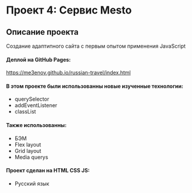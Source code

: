 # Проект 4: Сервис Mesto
## Описание проекта
Создание адаптипного сайта с первым опытом применения JavaScript

#### Деплой на GitHub Pages:

https://me3enov.github.io/russian-travel/index.html

#### В этом проекте были использованны новые изученные технологии:

* querySelector
* addEventListener
* classList

#### Также использованны:

* БЭМ
* Flex layout
* Grid layout
* Media querys

#### Проект сделан на HTML CSS JS:

* Русский язык